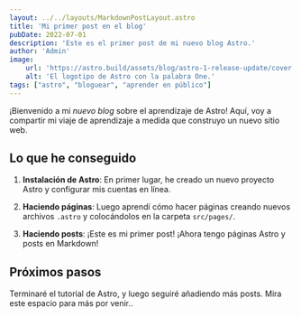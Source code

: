```yaml
---
layout: ../../layouts/MarkdownPostLayout.astro
title: 'Mi primer post en el blog'
pubDate: 2022-07-01
description: 'Este es el primer post de mi nuevo blog Astro.'
author: 'Admin'
image:
    url: 'https://astro.build/assets/blog/astro-1-release-update/cover.jpeg' 
    alt: 'El logotipo de Astro con la palabra One.'
tags: ["astro", "bloguear", "aprender en público"]
---
```


¡Bienvenido a mi _nuevo blog_ sobre el aprendizaje de Astro! Aquí, voy a compartir mi viaje de aprendizaje a medida que construyo un nuevo sitio web.

## Lo que he conseguido

1. **Instalación de Astro**: En primer lugar, he creado un nuevo proyecto Astro y configurar mis cuentas en línea.

2. **Haciendo páginas**: Luego aprendí cómo hacer páginas creando nuevos archivos `.astro` y colocándolos en la carpeta `src/pages/`.

3. **Haciendo posts**: ¡Este es mi primer post! ¡Ahora tengo páginas Astro y posts en Markdown!

## Próximos pasos

Terminaré el tutorial de Astro, y luego seguiré añadiendo más posts. Mira este espacio para más por venir..